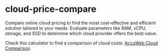 # cloud-price-compare

Compare online cloud pricing to find the most cost-effective and efficient solution tailored to your needs. Evaluate parameters like RAM, vCPU, storage, and SSD to determine which cloud provider offers the best value.

Check this calculator to find a comparison of cloud costs: [AccuWeb Cloud Comparison](https://accuweb.cloud/comparison)

